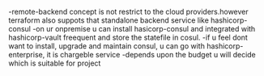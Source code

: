 -remote-backend concept is not restrict to the cloud providers.however terraform also suppots that standalone backend service like hashicorp-consul
-on ur onpremise u can install hasicorp-consul and integrated with hashicorp-vault freequent and store the statefile in cosul.
-if u feel dont want to install, upgrade and maintain consul, u can go with hashicorp-enterprise, it is chargeble service 
-depends upon the budget u will decide which is suitable for project
